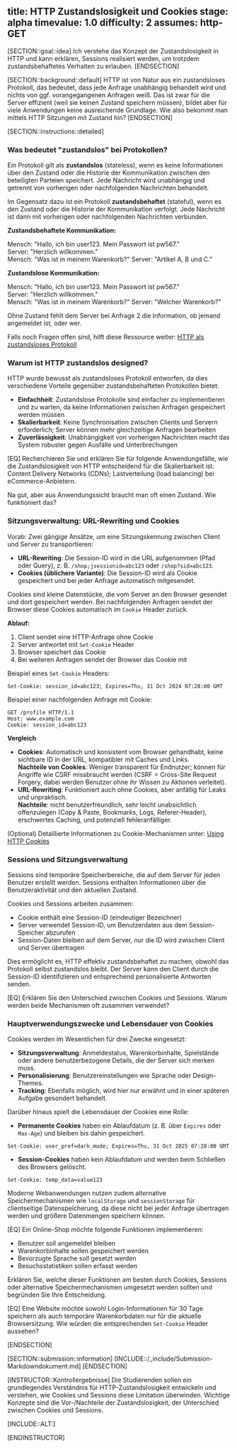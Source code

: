 title: HTTP Zustandslosigkeit und Cookies
stage: alpha
timevalue: 1.0
difficulty: 2
assumes: http-GET
---

[SECTION::goal::idea]
Ich verstehe das Konzept der Zustandslosigkeit in HTTP und kann erklären, 
Sessions realisiert werden, um trotzdem zustandsbehaftetes Verhalten zu erlauben.
[ENDSECTION]

[SECTION::background::default]
HTTP ist von Natur aus ein zustandsloses Protokoll, das bedeutet, 
dass jede Anfrage unabhängig behandelt wird und nichts von ggf. vorangegangenen Anfragen weiß. 
Das ist zwar für die Server effizient (weil sie keinen Zustand speichern müssen),
bildet aber für viele Anwendungen keine ausreichende Grundlage.
Wie also bekommt man mittels HTTP Sitzungen mit Zustand hin?
[ENDSECTION]

[SECTION::instructions::detailed]

### Was bedeutet "zustandslos" bei Protokollen?

Ein Protokoll gilt als **zustandslos** (stateless), wenn es keine Informationen über 
den Zustand oder die Historie der Kommunikation zwischen den beteiligten Parteien speichert. 
Jede Nachricht wird unabhängig und getrennt von vorherigen oder nachfolgenden Nachrichten behandelt.

Im Gegensatz dazu ist ein Protokoll **zustandsbehaftet** (stateful), 
wenn es den Zustand oder die Historie der Kommunikation verfolgt. 
Jede Nachricht ist dann mit vorherigen oder nachfolgenden Nachrichten verbunden.

**Zustandsbehaftete Kommunikation:**

Mensch: "Hallo, ich bin user123. Mein Passwort ist pw567."  
Server: "Herzlich willkommen."  
Mensch: "Was ist in meinem Warenkorb?"
Server: "Artikel A, B und C."

**Zustandslose Kommunikation:**

Mensch: "Hallo, ich bin user123. Mein Passwort ist pw567."  
Server: "Herzlich willkommen."  
Mensch: "Was ist in meinem Warenkorb?"
Server: "Welcher Warenkorb?"

Ohne Zustand fehlt dem Server bei Anfrage 2 die Information, ob jemand angemeldet ist, oder wer.

Falls noch Fragen offen sind, hilft diese Ressource weiter:
[HTTP als zustandsloses Protokoll](https://developer.mozilla.org/en-US/docs/Web/HTTP/Guides/Overview)

<!-- time estimate: 10 min -->

### Warum ist HTTP zustandslos designed?

HTTP wurde bewusst als zustandsloses Protokoll entworfen, 
da dies verschiedene Vorteile gegenüber zustandsbehafteten Protokollen bietet:

- **Einfachheit**: Zustandslose Protokolle sind einfacher zu implementieren und zu warten, 
  da keine Informationen zwischen Anfragen gespeichert werden müssen
- **Skalierbarkeit**: Keine Synchronisation zwischen Clients und Servern erforderlich; 
  Server können mehr gleichzeitige Anfragen bearbeiten
- **Zuverlässigkeit**: Unabhängigkeit von vorherigen Nachrichten macht das System robuster 
  gegen Ausfälle und Unterbrechungen

[EQ] Recherchieren Sie und erklären Sie für folgende Anwendungsfälle,
wie die Zustandslosigkeit von HTTP entscheidend für die Skalierbarkeit ist:
Content Delivery Networks (CDNs); Lastverteilung (load balancing) bei eCommerce-Anbietern.

<!-- time estimate: 15 min -->

Na gut, aber aus Anwendungssicht braucht man oft einen Zustand.
Wie funktioniert das?



### Sitzungsverwaltung: URL-Rewriting und Cookies

Vorab: Zwei gängige Ansätze, um eine Sitzungskennung zwischen Client und Server zu transportieren:

- **URL-Rewriting**: Die Session-ID wird in die URL aufgenommen (Pfad oder Query), 
  z. B. `/shop;jsessionid=abc123` oder `/shop?sid=abc123`.  
- **Cookies (üblichere Variante)**: Die Session-ID wird als Cookie gespeichert und bei jeder Anfrage 
  automatisch mitgesendet.

Cookies sind kleine Datenstücke, die vom Server an den Browser gesendet 
und dort gespeichert werden. 
Bei nachfolgenden Anfragen sendet der Browser diese Cookies automatisch im `Cookie` Header zurück.

**Ablauf:**

1. Client sendet eine HTTP-Anfrage ohne Cookie  
2. Server antwortet mit `Set-Cookie` Header  
3. Browser speichert das Cookie  
4. Bei weiteren Anfragen sendet der Browser das Cookie mit  

Beispiel eines `Set-Cookie` Headers:
```http
Set-Cookie: session_id=abc123; Expires=Thu, 31 Oct 2024 07:28:00 GMT
```

Beispiel einer nachfolgenden Anfrage mit Cookie:
```http
GET /profile HTTP/1.1
Host: www.example.com
Cookie: session_id=abc123
```

**Vergleich**

- **Cookies**: Automatisch und konsistent vom Browser gehandhabt, keine sichtbare ID in der URL,
  kompatibler mit Caches und Links.  
  **Nachteile von Cookies**: Weniger transparent für Endnutzer; können für Angriffe wie CSRF 
  missbraucht werden (CSRF = Cross-Site Request Forgery, 
  dabei werden Benutzer ohne ihr Wissen zu Aktionen verleitet).
- **URL-Rewriting**: Funktioniert auch ohne Cookies, aber anfällig für Leaks und unpraktisch.  
  **Nachteile**: nicht benutzerfreundlich, sehr leicht unabsichtlich offenzulegen 
  (Copy & Paste, Bookmarks, Logs, Referer-Header), 
  erschwertes Caching, und potenziell fehleranfälliger.  

(Optional) Detaillierte Informationen zu Cookie-Mechanismen unter:
[Using HTTP Cookies](https://developer.mozilla.org/en-US/docs/Web/HTTP/Cookies)

<!-- time estimate: 15 min -->

### Sessions und Sitzungsverwaltung

Sessions sind temporäre Speicherbereiche, die auf dem Server für jeden Benutzer erstellt werden. 
Sessions enthalten Informationen über die Benutzeraktivität und den aktuellen Zustand.

Cookies und Sessions arbeiten zusammen:

- Cookie enthält eine Session-ID (eindeutiger Bezeichner)
- Server verwendet Session-ID, um Benutzerdaten aus dem Session-Speicher abzurufen
- Session-Daten bleiben auf dem Server, nur die ID wird zwischen Client und Server übertragen

Dies ermöglicht es, HTTP effektiv zustandsbehaftet zu machen, 
obwohl das Protokoll selbst zustandslos bleibt.
Der Server kann den Client durch die Session-ID identifizieren und 
entsprechend personalisierte Antworten senden.

[EQ] Erklären Sie den Unterschied zwischen Cookies und Sessions. 
Warum werden beide Mechanismen oft zusammen verwendet?

<!-- time estimate: 10 min -->

### Hauptverwendungszwecke und Lebensdauer von Cookies

Cookies werden im Wesentlichen für drei Zwecke eingesetzt:

- **Sitzungsverwaltung**: Anmeldestatus, Warenkorbinhalte, Spielstände oder 
  andere benutzerbezogene Details, die der Server sich merken muss.  
- **Personalisierung**: Benutzereinstellungen wie Sprache oder Design-Themes.  
- **Tracking**: Ebenfalls möglich, wird hier nur erwähnt und 
  in einer späteren Aufgabe gesondert behandelt.

Darüber hinaus spielt die Lebensdauer der Cookies eine Rolle:

- **Permanente Cookies** haben ein Ablaufdatum (z. B. über `Expires` oder `Max-Age`) 
  und bleiben bis dahin gespeichert.
```http
Set-Cookie: user_pref=dark_mode; Expires=Thu, 31 Oct 2025 07:28:00 GMT
```

- **Session-Cookies** haben kein Ablaufdatum und werden beim Schließen des Browsers gelöscht.
```http
Set-Cookie: temp_data=value123
```

Moderne Webanwendungen nutzen zudem alternative Speichermechanismen 
wie `localStorage` und `sessionStorage` für clientseitige Datenspeicherung, 
da diese nicht bei jeder Anfrage übertragen werden und größere Datenmengen speichern können.

[EQ] Ein Online-Shop möchte folgende Funktionen implementieren:

- Benutzer soll angemeldet bleiben
- Warenkorbinhalte sollen gespeichert werden  
- Bevorzugte Sprache soll gesetzt werden
- Besuchsstatistiken sollen erfasst werden

Erklären Sie, welche dieser Funktionen am besten durch Cookies, 
Sessions oder alternative Speichermechanismen umgesetzt werden sollten 
und begründen Sie Ihre Entscheidung.

[EQ] Eine Website möchte sowohl Login-Informationen für 30 Tage speichern 
als auch temporäre Warenkorbdaten nur für die aktuelle Browsersitzung. 
Wie würden die entsprechenden `Set-Cookie` Header aussehen?

<!-- time estimate: 20 min -->


[ENDSECTION]

[SECTION::submission::information]
[INCLUDE::/_include/Submission-Markdowndokument.md]
[ENDSECTION]

[INSTRUCTOR::Kontrollergebnisse]
Die Studierenden sollen ein grundlegendes Verständnis für HTTP-Zustandslosigkeit entwickeln 
und verstehen, wie Cookies und Sessions diese Limitation überwinden. 
Wichtige Konzepte sind die Vor-/Nachteile der Zustandslosigkeit, 
der Unterschied zwischen Cookies und Sessions.

[INCLUDE::ALT:]

[ENDINSTRUCTOR]